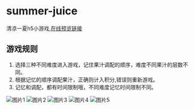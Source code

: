 # summer-juice
清凉一夏h5小游戏,[在线预览链接](https://kanekisam.github.io/summer-juice/sunmer.html)

## 游戏规则
1. 选择三种不同难度进入游戏，记住果汁调配的顺序，难度不同果汁的层数不同。  
2. 根据记忆的顺序调配果汁，正确则计入积分,错误则重新游戏。
3. 记忆和调配，都有时间限制哦，不同难度记忆时间限制不同。

![图片1](https://kanekisam.github.io/summer-juice/img/20220614101537.jpg)
![图片2](https://kanekisam.github.io/summer-juice/img/20220614101549.jpg)
![图片3](https://kanekisam.github.io/summer-juice/img/20220614101558.jpg)
![图片4](https://kanekisam.github.io/summer-juice/img/20220614101614.jpg)
![图片5](https://kanekisam.github.io/summer-juice/img/20220614101806.jpg)
